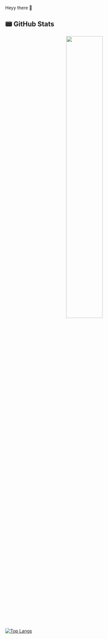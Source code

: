 Heyy there 👋

## 📟 GitHub Stats  
<p align="center">
	<img width="48%" src="https://github-readme-stats.vercel.app/api?username=ethan0905&show_icons=true&theme=dark" />
</p>

[![Top Langs](https://github-readme-stats.vercel.app/api/top-langs/?username=ethan0905&layout=compact)](https://github.com/anuraghazra/github-readme-stats)
